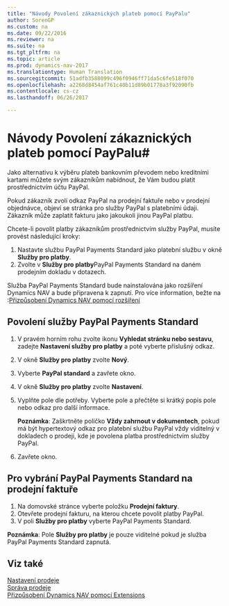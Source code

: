 ```yaml
---
title: "Návody Povolení zákaznických plateb pomocí PayPalu"
author: SorenGP
ms.custom: na
ms.date: 09/22/2016
ms.reviewer: na
ms.suite: na
ms.tgt_pltfrm: na
ms.topic: article
ms.prod: dynamics-nav-2017
ms.translationtype: Human Translation
ms.sourcegitcommit: 51adfb3588099c496f0946ff71da5c6fe518f070
ms.openlocfilehash: a2268d8454af761c40b11d89b01778a3f92090fb
ms.contentlocale: cs-cz
ms.lasthandoff: 06/26/2017

---
```


# <a name="how-to-enable-customer-payments-through-paypal"></a>Návody Povolení zákaznických plateb pomocí PayPalu#
Jako alternativu k výběru plateb bankovním převodem nebo kreditními kartami můžete svým zákazníkům nabídnout, že Vám budou platit prostřednictvím účtu PayPal.

Pokud zákazník zvolí odkaz PayPal na prodejní faktuře nebo v prodejní objednávce, objeví se stránka pro služby PayPal s platebními údaji. Zákazník může zaplatit fakturu jako jakoukoli jinou PayPal platbu.

Chcete-li povolit platby zákazníkům prostřednictvím služby PayPal, musíte provést následující kroky:

1. Nastavte službu PayPal Payments Standard jako platební službu v okně **Služby pro platby**.
2. Zvolte v **Služby pro platby**PayPal Payments Standard na daném prodejním dokladu v dotazech.

Služba PayPal Payments Standard bude nainstalována jako rozšíření Dynamics NAV a bude připravena k zapnutí. Pro více information, bežte na :[Přizpůsobení Dynamics NAV pomocí rozšíření](ui-extensions.md)

## <a name="to-enable-the-paypal-payments-standard-service"></a>Povolení služby PayPal Payments Standard
1. V pravém horním rohu zvolte ikonu **Vyhledat stránku nebo sestavu**, zadejte **Nastavení služby pro platby** a poté vyberte příslušný odkaz.  
2. V okně **Služby pro platby** zvolte **Nový**.
3. Vyberte **PayPal standard** a zavřete okno.
4. V okně **Služby pro platby** zvolte **Nastavení**.
5. Vyplňte pole dle potřeby. Vyberte pole a přečtěte si krátký popis pole nebo odkaz pro další informace.

    **Poznámka**: Zaškrtněte políčko **Vždy zahrnout v dokumentech**, pokud má být hypertextový odkaz pro platební službu PayPal vždy viditelný v dokladech o prodeji, kde je povolena platba prostřednictvím služby PayPal.

6. Zavřete okno.

## <a name="to-select-paypal-payments-standard-on-a-sales-invoice"></a>Pro vybrání PayPal Payments Standard na prodejní faktuře
1. Na domovské stránce vyberte položku **Prodejní faktury**.
2. Otevřete prodejní fakturu, na kterou chcete povolit platby PayPal.
3. V poli **Služby pro platby** vyberte PayPal Payments Standard.

**Poznámka**: Pole **Služby pro platby** je pouze viditelné pokud je služba PayPal Payments Standard zapnutá.   

## <a name="see-also"></a>Viz také  
[Nastavení prodeje](sales-setup-sales.md)  
[Správa prodeje](sales-manage-sales.md)  
[Přizpůsobení Dynamics NAV pomocí Extensions](ui-extensions.md)

